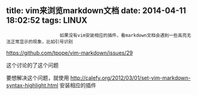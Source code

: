 title: vim来浏览markdown文档
date: 2014-04-11 18:02:52
tags: LINUX
---


						如果没有vim安装相应的插件，看markdown文档会遇到一些高亮无法正常显示的现象，比如引号识别

https://github.com/tpope/vim-markdown/issues/29

这个讨论的了这个问题


要想解决这个问题，就使用 http://calefy.org/2012/03/01/set-vim-markdown-syntax-highlight.html
安装相应的插件                                   